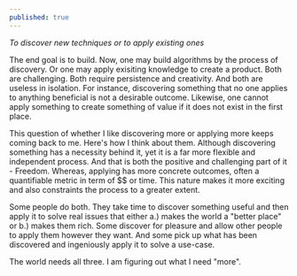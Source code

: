 ```yaml
---
published: true
---
```

*To discover new techniques or to apply existing ones*

The end goal is to build. Now, one may build algorithms by the process of discovery. Or one may apply exisiting knowledge to create a product. Both are
challenging. Both require persistence and creativity. And both are useless in isolation. For instance, discovering something that no one
applies to anything beneficial is not a desirable outcome. Likewise, one cannot apply something to create something of value if it does not exist in the first place.

This question of whether I like discovering more or applying more keeps coming back to me. Here's how I think about them. Although discovering something has
a necessity behind it, yet it is a far more flexible and independent process. And that is both the positive and challenging part of it - Freedom. Whereas,
applying has more concrete outcomes, often a quantifiable metric in term of $$ or time. This nature makes it more exciting and also constraints the process to 
a greater extent.

Some people do both. They take time to discover something useful and then apply it to solve real issues that either a.) makes the world a "better place" or  b.)
makes them rich. Some discover for pleasure and allow other people to apply them however they want. And some pick up what has been discovered and ingeniously
apply it to solve a use-case.

The world needs all three. I am figuring out what I need "more".

